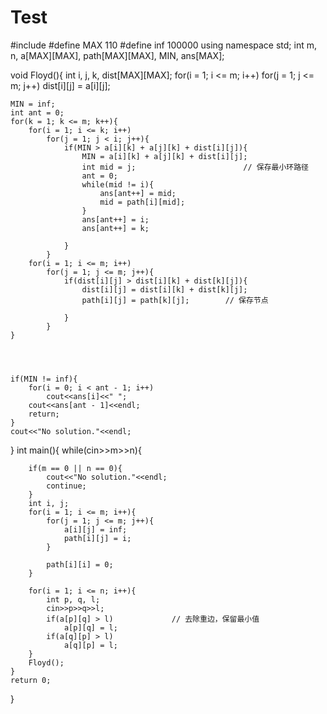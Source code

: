 Test
====
#include<iostream>
#define MAX 110
#define inf 100000
using namespace std;
int m, n, a[MAX][MAX], path[MAX][MAX], MIN, ans[MAX]; 

void Floyd(){
	int i, j, k, dist[MAX][MAX];
	for(i = 1; i <= m; i++)
		for(j = 1; j <= m; j++)
			dist[i][j] = a[i][j];
		
	MIN = inf;
	int ant = 0;
	for(k = 1; k <= m; k++){
		for(i = 1; i <= k; i++)
			for(j = 1; j < i; j++){
				if(MIN > a[i][k] + a[j][k] + dist[i][j]){
					MIN = a[i][k] + a[j][k] + dist[i][j];
					int mid = j;						// 保存最小环路径 
					ant = 0;
					while(mid != i){
						ans[ant++] = mid;
						mid = path[i][mid];
					}
					ans[ant++] = i;
					ans[ant++] = k;
					
				}
			}
		for(i = 1; i <= m; i++)
			for(j = 1; j <= m; j++){
				if(dist[i][j] > dist[i][k] + dist[k][j]){
					dist[i][j] = dist[i][k] + dist[k][j];
					path[i][j] = path[k][j];		// 保存节点 
					
				}
			}		
	} 
	
	
	
	
	if(MIN != inf){
		for(i = 0; i < ant - 1; i++)
			cout<<ans[i]<<" ";
		cout<<ans[ant - 1]<<endl;
		return;
	}
	cout<<"No solution."<<endl;
		
}
int main(){
	while(cin>>m>>n){
		
		if(m == 0 || n == 0){
			cout<<"No solution."<<endl;
			continue;
		}
		int i, j;
		for(i = 1; i <= m; i++){
			for(j = 1; j <= m; j++){
				a[i][j] = inf;
				path[i][j] = i;
			}
				
			path[i][i] = 0;
		}
			
		for(i = 1; i <= n; i++){
			int p, q, l;
			cin>>p>>q>>l;
			if(a[p][q] > l)				// 去除重边，保留最小值 
				a[p][q] = l;
			if(a[q][p] > l)
				a[q][p] = l;
		}
		Floyd();
	}
	return 0;
	
}
